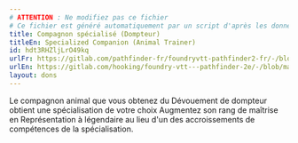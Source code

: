 ```yaml
---
# ATTENTION : Ne modifiez pas ce fichier
# Ce fichier est généré automatiquement par un script d'après les données du module Foundry VTT officiel et de sa traduction
title: Compagnon spécialisé (Dompteur)
titleEn: Specialized Companion (Animal Trainer)
id: hdt3RHZljLrO49kq
urlFr: https://gitlab.com/pathfinder-fr/foundryvtt-pathfinder2-fr/-/blob/master/data/feats/hdt3RHZljLrO49kq.htm
urlEn: https://gitlab.com/hooking/foundry-vtt---pathfinder-2e/-/blob/master/packs/data/feats.db/specialized-companion-animal-trainer.json
layout: dons
---
```

Le compagnon animal que vous obtenez du Dévouement de dompteur obtient une spécialisation de votre choix Augmentez son rang de maîtrise en Représentation à légendaire au lieu d'un des accroissements de compétences de la spécialisation.

